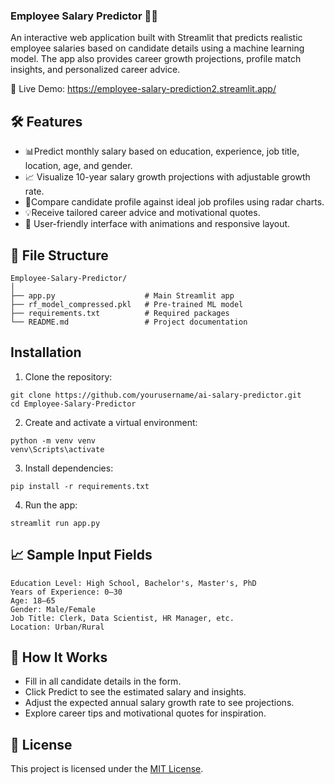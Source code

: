 ### Employee Salary Predictor 💼💸
An interactive web application built with Streamlit that predicts realistic employee salaries based on candidate details using a machine learning model. The app also provides career growth projections, profile match insights, and personalized career advice.

🔗 Live Demo: https://employee-salary-prediction2.streamlit.app/


## 🛠️ Features

- 📊Predict monthly salary based on education, experience, job title, location, age, and gender.
- 📈 Visualize 10-year salary growth projections with adjustable growth rate.
- 📌Compare candidate profile against ideal job profiles using radar charts.
- 💡Receive tailored career advice and motivational quotes.
- 🎨 User-friendly interface with animations and responsive layout.

## 📁 File Structure
```
Employee-Salary-Predictor/
│
├── app.py                    # Main Streamlit app
├── rf_model_compressed.pkl   # Pre-trained ML model
├── requirements.txt          # Required packages
└── README.md                 # Project documentation
```

## Installation
1. Clone the repository:
```
git clone https://github.com/yourusername/ai-salary-predictor.git
cd Employee-Salary-Predictor
```
2. Create and activate a virtual environment:
```
python -m venv venv
venv\Scripts\activate
```
3. Install dependencies:
```
pip install -r requirements.txt
```
4. Run the app:
```
streamlit run app.py
```
## 📈 Sample Input Fields
```
Education Level: High School, Bachelor's, Master's, PhD
Years of Experience: 0–30
Age: 18–65
Gender: Male/Female
Job Title: Clerk, Data Scientist, HR Manager, etc.
Location: Urban/Rural
```

## 🧠 How It Works
- Fill in all candidate details in the form.
- Click Predict to see the estimated salary and insights.
- Adjust the expected annual salary growth rate to see projections.
- Explore career tips and motivational quotes for inspiration.


## 📜 License    
This project is licensed under the [MIT License](LICENSE).


